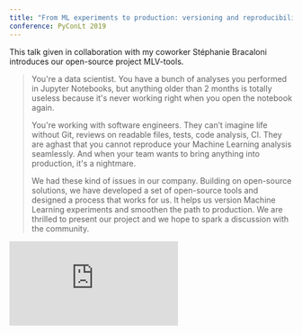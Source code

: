 ```yaml
---
title: "From ML experiments to production: versioning and reproducibility with MLV-tools"
conference: PyConLt 2019
---
```

This talk given in collaboration with my coworker Stéphanie Bracaloni introduces our open-source project MLV-tools.


> You're a data scientist.
You have a bunch of analyses you performed in Jupyter Notebooks, but anything older than 2 months is totally useless 
because it's never working right when you open the notebook again. 
>
> You're working with software engineers. 
They can’t imagine life without Git, reviews on readable files, tests, code analysis, CI. 
They are aghast that you cannot reproduce your Machine Learning analysis seamlessly.
And when your team wants to bring anything into production, it's a nightmare. 
>
> We had these kind of issues in our company. Building on open-source solutions, we have developed a set of open-source
tools and designed a process that works for us. It helps us version Machine Learning experiments and smoothen the 
path to production. We are thrilled to present our project and we hope to spark a discussion with the community.


   
<div class="iframe-wrapper">
<iframe 
    title="PyConFr slides" frameborder="0" 
    src="https://peopledoc.github.io/mlv-tools-tutorial/talks/pyData/presentation.html">
</iframe>
</div>
